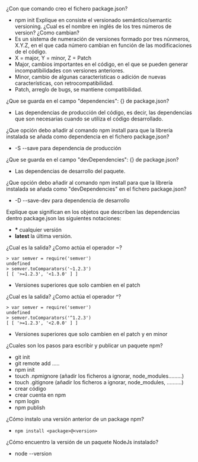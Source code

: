 ¿Con que comando creo el fichero package.json?
* npm init
Explique en consiste el versionado semántico/semantic versioning. ¿Cual es el nombre en inglés de los tres números de version? ¿Como cambian?
* Es un sistema de numeración de versiones formado por tres núnmeros, X.Y.Z, en el que cada número cambian en función de las modificaciones de el código.
* X = major, Y = minor, Z = Patch
* Major, cambios importantes en el código, en el que se pueden generar incompatibilidades con versiones anteriores.
* Minor, cambio de algunas características o adición de nuevas características, con retrocompatibilidad.
* Patch, arreglo de bugs, se mantiene compatibilidad.

¿Que se guarda en el campo "dependencies": {} de package.json?
* Las dependencias de producción del código, es decir, las dependencias que son necesarias cuando se utiliza el código desarrollado.

¿Que opción debo añadir al comando npm install para que la librería instalada se añada como dependencia en el fichero package.json?
* -S --save para dependencia de producción

¿Que se guarda en el campo "devDependencies": {} de package.json?
* Las dependencias de desarrollo del paquete.

¿Que opción debo añadir al comando npm install para que la librería instalada se añada como "devDependencies" en el fichero package.json?
* -D --save-dev para dependencia de desarrollo

Explique que significan en los objetos que describen las dependencias dentro package.json las siguientes notaciones:
* **\*** cualquier versión
* **latest** la última versión.

¿Cual es la salida? ¿Como actúa el operador ~?
~~~
> var semver = require('semver')
undefined
> semver.toComparators('~1.2.3')
[ [ '>=1.2.3', '<1.3.0' ] ]
~~~
* Versiones superiores que solo cambien en el patch

¿Cual es la salida? ¿Como actúa el operador ^?
~~~
> var semver = require('semver')
undefined
> semver.toComparators('^1.2.3')
[ [ '>=1.2.3', '<2.0.0' ] ]
~~~
* Versiones superiores que solo cambien en el patch y en minor

¿Cuales son los pasos para escribir y publicar un paquete npm?
* git init
* git remote add .....
* npm init
* touch .npmignore (añadir los ficheros a ignorar, node_modules.........)
* touch .gitignore (añadir los ficheros a ignorar, node_modules, ..........)
* crear código
* crear cuenta en npm
* npm login
* npm publish

¿Cómo instalo una versión anterior de un package npm?
* `npm install <package>@<version>`

¿Cómo encuentro la versión de un paquete NodeJs instalado?
* node --version

